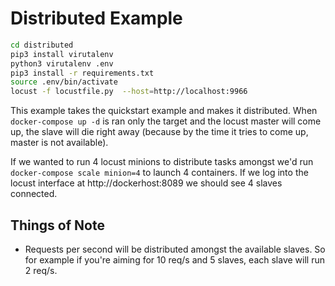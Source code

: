# Distributed Example
```bash
cd distributed
pip3 install virutalenv
python3 virutalenv .env
pip3 install -r requirements.txt
source .env/bin/activate
locust -f locustfile.py  --host=http://localhost:9966
```
This example takes the quickstart example and makes it distributed. When
`docker-compose up -d` is ran only the target and the locust master will
come up, the slave will die right away (because by the time it tries to
come up, master is not available).

If we wanted to run 4 locust minions to distribute tasks amongst we'd
run `docker-compose scale minion=4` to launch 4 containers. If we log
into the locust interface at http://dockerhost:8089 we should see 4
slaves connected.

## Things of Note
* Requests per second will be distributed amongst the available slaves.
  So for example if you're aiming for 10 req/s and 5 slaves, each slave
will run 2 req/s.

